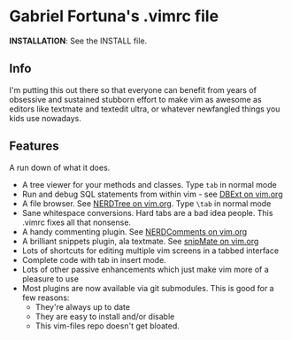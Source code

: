 # Gabriel Fortuna's .vimrc file

**INSTALLATION**: See the INSTALL file.

## Info
I'm putting this out there so that everyone can benefit from years of obsessive
and sustained stubborn effort to make vim as awesome as editors like textmate
and textedit ultra, or whatever newfangled things you kids use nowadays.

## Features
A run down of what it does.

* A tree viewer for your methods and classes. Type `tab` in normal mode
* Run and debug SQL statements from within vim - see [DBExt on vim.org][dbext]
* A file browser. See [NERDTree on vim.org][NERDtree]. Type `\tab` in normal mode
* Sane whitespace conversions. Hard tabs are a bad idea people. This
   .vimrc fixes all that nonsense.
* A handy commenting plugin. See [NERDComments on vim.org][NERDComments]
* A brilliant snippets plugin, ala textmate. See [snipMate on vim.org][snipMate]
* Lots of shortcuts for editing multiple vim screens in a tabbed interface
* Complete code with tab in insert mode.
* Lots of other passive enhancements which just make vim more of a pleasure to use
* Most plugins are now available via git submodules. This is good for a few reasons:
    * They're always up to date
    * They are easy to install and/or disable
    * This vim-files repo doesn't get bloated.

[dbext]: http://www.vim.org/scripts/script.php?script_id=356
[NERDtree]: http://www.vim.org/scripts/script.php?script_id=1658
[NERDComments]: http://www.vim.org/scripts/script.php?script_id=1218
[snipMate]: http://www.vim.org/scripts/script.php?script_id=2540
